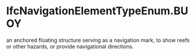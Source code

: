 IfcNavigationElementTypeEnum.BUOY
=================================
an anchored floating structure serving as a navigation mark, to show reefs or
other hazards, or provide navigational directions.


